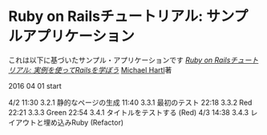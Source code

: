 # Ruby on Railsチュートリアル: サンプルアプリケーション

これは以下に基づいたサンプル・アプリケーションです
[*Ruby on Railsチュートリアル:
実例を使ってRailsを学ぼう*](http://railstutorial.jp/)
[Michael Hartl](http://www.michaelhartl.com/)著

2016 04 01 start

4/2
11:30 3.2.1 静的なページの生成
11:40 3.3.1 最初のテスト
22:18 3.3.2 Red
22:21 3.3.3 Green
22:54 3.4.1 タイトルをテストする (Red)
4/3
14:38 3.4.3 レイアウトと埋め込みRuby (Refactor)
